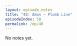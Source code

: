 ```yaml
---
layout: episode_notes
title: "48: Amos — Plumb Line"
episodeIndex: 50
permalink: /ep/48
---
```

No notes yet.
